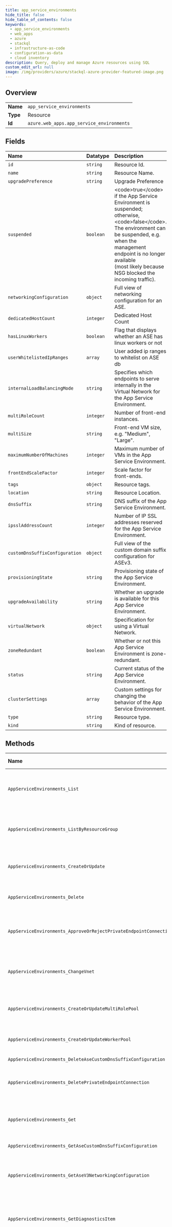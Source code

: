 ```yaml
---
title: app_service_environments
hide_title: false
hide_table_of_contents: false
keywords:
  - app_service_environments
  - web_apps
  - azure    
  - stackql
  - infrastructure-as-code
  - configuration-as-data
  - cloud inventory
description: Query, deploy and manage Azure resources using SQL
custom_edit_url: null
image: /img/providers/azure/stackql-azure-provider-featured-image.png
---
```

  
    

## Overview
<table><tbody>
<tr><td><b>Name</b></td><td><code>app_service_environments</code></td></tr>
<tr><td><b>Type</b></td><td>Resource</td></tr>
<tr><td><b>Id</b></td><td><code>azure.web_apps.app_service_environments</code></td></tr>
</tbody></table>

## Fields
| Name | Datatype | Description |
|:-----|:---------|:------------|
| `id` | `string` | Resource Id. |
| `name` | `string` | Resource Name. |
| `upgradePreference` | `string` | Upgrade Preference |
| `suspended` | `boolean` | &lt;code&gt;true&lt;/code&gt; if the App Service Environment is suspended; otherwise, &lt;code&gt;false&lt;/code&gt;. The environment can be suspended, e.g. when the management endpoint is no longer available<br /> (most likely because NSG blocked the incoming traffic). |
| `networkingConfiguration` | `object` | Full view of networking configuration for an ASE. |
| `dedicatedHostCount` | `integer` | Dedicated Host Count |
| `hasLinuxWorkers` | `boolean` | Flag that displays whether an ASE has linux workers or not |
| `userWhitelistedIpRanges` | `array` | User added ip ranges to whitelist on ASE db |
| `internalLoadBalancingMode` | `string` | Specifies which endpoints to serve internally in the Virtual Network for the App Service Environment. |
| `multiRoleCount` | `integer` | Number of front-end instances. |
| `multiSize` | `string` | Front-end VM size, e.g. "Medium", "Large". |
| `maximumNumberOfMachines` | `integer` | Maximum number of VMs in the App Service Environment. |
| `frontEndScaleFactor` | `integer` | Scale factor for front-ends. |
| `tags` | `object` | Resource tags. |
| `location` | `string` | Resource Location. |
| `dnsSuffix` | `string` | DNS suffix of the App Service Environment. |
| `ipsslAddressCount` | `integer` | Number of IP SSL addresses reserved for the App Service Environment. |
| `customDnsSuffixConfiguration` | `object` | Full view of the custom domain suffix configuration for ASEv3. |
| `provisioningState` | `string` | Provisioning state of the App Service Environment. |
| `upgradeAvailability` | `string` | Whether an upgrade is available for this App Service Environment. |
| `virtualNetwork` | `object` | Specification for using a Virtual Network. |
| `zoneRedundant` | `boolean` | Whether or not this App Service Environment is zone-redundant. |
| `status` | `string` | Current status of the App Service Environment. |
| `clusterSettings` | `array` | Custom settings for changing the behavior of the App Service Environment. |
| `type` | `string` | Resource type. |
| `kind` | `string` | Kind of resource. |
## Methods
| Name | Accessible by | Required Params | Description |
|:-----|:--------------|:----------------|:------------|
| `AppServiceEnvironments_List` | `SELECT` | `subscriptionId` | Description for Get all App Service Environments for a subscription. |
| `AppServiceEnvironments_ListByResourceGroup` | `SELECT` | `resourceGroupName, subscriptionId` | Description for Get all App Service Environments in a resource group. |
| `AppServiceEnvironments_CreateOrUpdate` | `INSERT` | `name, resourceGroupName, subscriptionId` | Description for Create or update an App Service Environment. |
| `AppServiceEnvironments_Delete` | `DELETE` | `name, resourceGroupName, subscriptionId` | Description for Delete an App Service Environment. |
| `AppServiceEnvironments_ApproveOrRejectPrivateEndpointConnection` | `EXEC` | `name, privateEndpointConnectionName, resourceGroupName, subscriptionId` | Description for Approves or rejects a private endpoint connection |
| `AppServiceEnvironments_ChangeVnet` | `EXEC` | `name, resourceGroupName, subscriptionId, data__id` | Description for Move an App Service Environment to a different VNET. |
| `AppServiceEnvironments_CreateOrUpdateMultiRolePool` | `EXEC` | `name, resourceGroupName, subscriptionId` | Description for Create or update a multi-role pool. |
| `AppServiceEnvironments_CreateOrUpdateWorkerPool` | `EXEC` | `name, resourceGroupName, subscriptionId, workerPoolName` | Description for Create or update a worker pool. |
| `AppServiceEnvironments_DeleteAseCustomDnsSuffixConfiguration` | `EXEC` | `name, resourceGroupName, subscriptionId` |  |
| `AppServiceEnvironments_DeletePrivateEndpointConnection` | `EXEC` | `name, privateEndpointConnectionName, resourceGroupName, subscriptionId` | Description for Deletes a private endpoint connection |
| `AppServiceEnvironments_Get` | `EXEC` | `name, resourceGroupName, subscriptionId` | Description for Get the properties of an App Service Environment. |
| `AppServiceEnvironments_GetAseCustomDnsSuffixConfiguration` | `EXEC` | `name, resourceGroupName, subscriptionId` |  |
| `AppServiceEnvironments_GetAseV3NetworkingConfiguration` | `EXEC` | `name, resourceGroupName, subscriptionId` | Description for Get networking configuration of an App Service Environment |
| `AppServiceEnvironments_GetDiagnosticsItem` | `EXEC` | `diagnosticsName, name, resourceGroupName, subscriptionId` | Description for Get a diagnostics item for an App Service Environment. |
| `AppServiceEnvironments_GetInboundNetworkDependenciesEndpoints` | `EXEC` | `name, resourceGroupName, subscriptionId` | Description for Get the network endpoints of all inbound dependencies of an App Service Environment. |
| `AppServiceEnvironments_GetMultiRolePool` | `EXEC` | `name, resourceGroupName, subscriptionId` | Description for Get properties of a multi-role pool. |
| `AppServiceEnvironments_GetOutboundNetworkDependenciesEndpoints` | `EXEC` | `name, resourceGroupName, subscriptionId` | Description for Get the network endpoints of all outbound dependencies of an App Service Environment. |
| `AppServiceEnvironments_GetPrivateEndpointConnection` | `EXEC` | `name, privateEndpointConnectionName, resourceGroupName, subscriptionId` | Description for Gets a private endpoint connection |
| `AppServiceEnvironments_GetPrivateEndpointConnectionList` | `EXEC` | `name, resourceGroupName, subscriptionId` | Description for Gets the list of private endpoints associated with a hosting environment |
| `AppServiceEnvironments_GetPrivateLinkResources` | `EXEC` | `name, resourceGroupName, subscriptionId` | Description for Gets the private link resources |
| `AppServiceEnvironments_GetVipInfo` | `EXEC` | `name, resourceGroupName, subscriptionId` | Description for Get IP addresses assigned to an App Service Environment. |
| `AppServiceEnvironments_GetWorkerPool` | `EXEC` | `name, resourceGroupName, subscriptionId, workerPoolName` | Description for Get properties of a worker pool. |
| `AppServiceEnvironments_ListAppServicePlans` | `EXEC` | `name, resourceGroupName, subscriptionId` | Description for Get all App Service plans in an App Service Environment. |
| `AppServiceEnvironments_ListCapacities` | `EXEC` | `name, resourceGroupName, subscriptionId` | Description for Get the used, available, and total worker capacity an App Service Environment. |
| `AppServiceEnvironments_ListDiagnostics` | `EXEC` | `name, resourceGroupName, subscriptionId` | Description for Get diagnostic information for an App Service Environment. |
| `AppServiceEnvironments_ListMultiRoleMetricDefinitions` | `EXEC` | `name, resourceGroupName, subscriptionId` | Description for Get metric definitions for a multi-role pool of an App Service Environment. |
| `AppServiceEnvironments_ListMultiRolePoolInstanceMetricDefinitions` | `EXEC` | `instance, name, resourceGroupName, subscriptionId` | Description for Get metric definitions for a specific instance of a multi-role pool of an App Service Environment. |
| `AppServiceEnvironments_ListMultiRolePoolSkus` | `EXEC` | `name, resourceGroupName, subscriptionId` | Description for Get available SKUs for scaling a multi-role pool. |
| `AppServiceEnvironments_ListMultiRolePools` | `EXEC` | `name, resourceGroupName, subscriptionId` | Description for Get all multi-role pools. |
| `AppServiceEnvironments_ListMultiRoleUsages` | `EXEC` | `name, resourceGroupName, subscriptionId` | Description for Get usage metrics for a multi-role pool of an App Service Environment. |
| `AppServiceEnvironments_ListOperations` | `EXEC` | `name, resourceGroupName, subscriptionId` | Description for List all currently running operations on the App Service Environment. |
| `AppServiceEnvironments_ListUsages` | `EXEC` | `name, resourceGroupName, subscriptionId` | Description for Get global usage metrics of an App Service Environment. |
| `AppServiceEnvironments_ListWebApps` | `EXEC` | `name, resourceGroupName, subscriptionId` | Description for Get all apps in an App Service Environment. |
| `AppServiceEnvironments_ListWebWorkerMetricDefinitions` | `EXEC` | `name, resourceGroupName, subscriptionId, workerPoolName` | Description for Get metric definitions for a worker pool of an App Service Environment. |
| `AppServiceEnvironments_ListWebWorkerUsages` | `EXEC` | `name, resourceGroupName, subscriptionId, workerPoolName` | Description for Get usage metrics for a worker pool of an App Service Environment. |
| `AppServiceEnvironments_ListWorkerPoolInstanceMetricDefinitions` | `EXEC` | `instance, name, resourceGroupName, subscriptionId, workerPoolName` | Description for Get metric definitions for a specific instance of a worker pool of an App Service Environment. |
| `AppServiceEnvironments_ListWorkerPoolSkus` | `EXEC` | `name, resourceGroupName, subscriptionId, workerPoolName` | Description for Get available SKUs for scaling a worker pool. |
| `AppServiceEnvironments_ListWorkerPools` | `EXEC` | `name, resourceGroupName, subscriptionId` | Description for Get all worker pools of an App Service Environment. |
| `AppServiceEnvironments_Reboot` | `EXEC` | `name, resourceGroupName, subscriptionId` | Description for Reboot all machines in an App Service Environment. |
| `AppServiceEnvironments_Resume` | `EXEC` | `name, resourceGroupName, subscriptionId` | Description for Resume an App Service Environment. |
| `AppServiceEnvironments_Suspend` | `EXEC` | `name, resourceGroupName, subscriptionId` | Description for Suspend an App Service Environment. |
| `AppServiceEnvironments_TestUpgradeAvailableNotification` | `EXEC` | `name, resourceGroupName, subscriptionId` |  |
| `AppServiceEnvironments_Update` | `EXEC` | `name, resourceGroupName, subscriptionId` | Description for Create or update an App Service Environment. |
| `AppServiceEnvironments_UpdateAseCustomDnsSuffixConfiguration` | `EXEC` | `name, resourceGroupName, subscriptionId` |  |
| `AppServiceEnvironments_UpdateAseNetworkingConfiguration` | `EXEC` | `name, resourceGroupName, subscriptionId` | Description for Update networking configuration of an App Service Environment |
| `AppServiceEnvironments_UpdateMultiRolePool` | `EXEC` | `name, resourceGroupName, subscriptionId` | Description for Create or update a multi-role pool. |
| `AppServiceEnvironments_UpdateWorkerPool` | `EXEC` | `name, resourceGroupName, subscriptionId, workerPoolName` | Description for Create or update a worker pool. |
| `AppServiceEnvironments_Upgrade` | `EXEC` | `name, resourceGroupName, subscriptionId` | Description for Initiate an upgrade of an App Service Environment if one is available. |
